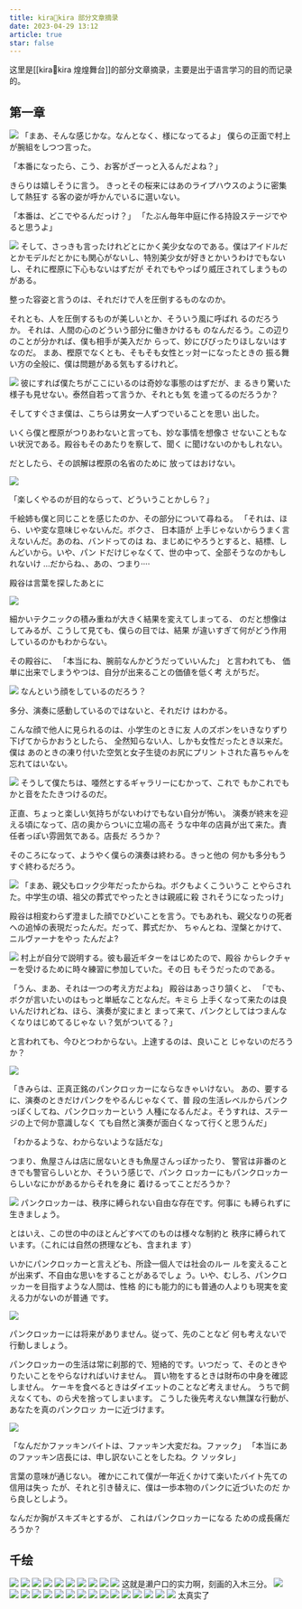 ```yaml
---
title: kira🌟kira 部分文章摘录
date: 2023-04-29 13:12
article: true
star: false
---
```


这里是[[kira🌟kira 煌煌舞台]]的部分文章摘录，主要是出于语言学习的目的而记录的。

##   第一章
![](http://oss.naglfar28.com/naglfar28/202304291312482.png)
「まあ、そんな感じかな。なんとなく、様になってるよ」 僕らの正面で村上が腕組をしつつ言った。

「本番になったら、こう、お客がざーっと入るんだよね？」

きらりは嬉しそうに言う。 きっとその桜来にはあのライプハウスのように密集して熱狂す る客の姿が呼かんでいるに選いない。

「本番は、どこでやるんだっけ？」 「たぶん毎年中庭に作る持設ステージでやると思うよ」

![](http://oss.naglfar28.com/naglfar28/202304291335909.png)
そして、さっきも言ったけれどとにかく美少女なのである。僕はアイドルだとかモデルだとかにも関心がないし、特別美少女が好きとかいうわけでもないし、それに樫原に下心もないはずだが それでもやっぱり威圧されてしまうものがある。

整った容姿と言うのは、それだけで人を圧倒するものなのか。

それとも、人を圧倒するものが美しいとか、そういう風に呼ばれ
るのだろうか。 それは、人間の心のどういう部分に働きかけるも のなんだるう。この辺りのことが分かれば、僕も相手が美入だか らって、妙にびびったりほしないはすなのだ。 まあ、樫原でなくとも、そもそも女性とッ対ーになったときの 振る舞い方の全般に、僕は問題がある気もするけれど。

![](http://oss.naglfar28.com/naglfar28/202304291341558.png)
彼にすれば僕たちがここにいるのは奇妙な事態のはずだが、ま
るきり驚いた様子も見せない。泰然自若って言うか、それとも気
を遣ってるのだろうか？

そしてすぐさま僕は、こちらは男女一人ずつでいることを思い
出した。 

いくら僕と樫原がつりあわないと言っても、妙な事情を想像さ せないこともない状況である。殿谷もそのあたりを察して、聞く に聞けないのかもしれない。

だとしたら、その誤解は樫原の名省のために 放ってはおけない。

![](http://oss.naglfar28.com/naglfar28/202304291349583.png)

「楽しくやるのが目的ならって、どういうことかしら？」

千絵姉も僕と同じことを感じたのか、その部分について尋ねる。 「それは、ほら、いや変な意味じゃないんだ。ボクさ、 日本語が
上手じゃないからうまく言えないんだ。あのね、バンドってのは ね、まじめにやろうとすると、結標、しんどいから。いや、パン
ドだけじゃなくて、世の中って、全部そうなのかもしれないけ
…だからね、、あの、つまり····

殿谷は言葉を探したあとに


![](http://oss.naglfar28.com/naglfar28/202304291400870.png)

細かいテクニックの積み重ねが大きく結果を変えてしまってる、
のだと想像はしてみるが、こうして見ても、僕らの目では、結果
が違いすぎて何がどう作用しているのかもわからない。

その殿谷に、 「本当にね、腕前なんかどうだっていいんた」
と言われても、 価単に出来でしまうやつは、自分が出来ることの価値を低く考
えがちだ。

![](http://oss.naglfar28.com/naglfar28/202304291406703.png)
なんという顔をしているのだろう？

多分、演奏に感動しているのではないと、それだけ
はわかる。

こんな顔で他人に見られるのは、小学生のときに友
人のズボンをいきなりずり下げてからかおうとしたら、
全然知らない人、しかも女性だったとき以来だ。僕は
あのときの凍り付いた空気と女子生徒のお尻にプリン
トされた喜ちゃんを忘れてはいない。

![](http://oss.naglfar28.com/naglfar28/202304291407113.png)
そうして僕たちは、唖然とするギャラリーにむかって、これで
もかこれでもかと音をたたきつけるのだ。

正直、ちょっと楽しい気持ちがないわけでもない自分が怖い。
演奏が終末を迎える頃になって、店の奥からついに立場の高そ
うな中年の店員が出て来た。責任者っぽい雰囲気である。店長だ
ろうか？

そのころになって、ようやく僕らの演奏は終わる。きっと他の
何かも多分もうすぐ終わるだろう。


![](http://oss.naglfar28.com/naglfar28/202304291409710.png)
「まあ、親父もロック少年だったからね。ボクもよくこういうこ とやらされた。中学生の頃、祖父の葬式でやったときは親戚に殺 されそうになったっけ」

殿谷は相変わらず澄ました顔でひどいことを言う。でもあれも、親父なりの死者への追悼の表現だったんだ。だって、葬式だか、 ちゃんとね、涅槃とかけて、ニルヴァーナをやっ
たんだよ?


![](http://oss.naglfar28.com/naglfar28/202304291414279.png)
村上が自分で説明する。彼も最近ギターをはじめたので、殿谷 からレクチャーを受けるために時々練習に参加していた。その日
もそうだったのである。

「うん、まあ、それは一つの考え方だよね」 殿谷はあっさり頷くと、 「でも、ボクが言いたいのはもっと単紙なことなんだ。キミら
上手くなって来たのは良いんだけれどね、ほら、演奏が変にまと
まって来て、パンクとしてはつまんなくなりはじめてるじゃな
い？気がついてる？」

と言われても、今ひとつわからない。上達するのは、良いこと
じゃないのだろうか？

![](http://oss.naglfar28.com/naglfar28/202304291416184.png)

「きみらは、正真正銘のパンクロッカーにならなきゃいけない。
あの、要するに、演奏のときだけパンクをやるんじゃなくて、普
段の生活レベルからパンクっぽくしてね、パンクロッカーという
人種になるんだよ。そうすれは、ステージの上で何か意識しなく ても自然と演奏が面白くなって行くと思うんだ」

「わかるような、わからないような話だな」

つまり、魚屋さんは店に居ないときも魚屋さんっぽかったり、
警官は非番のときでも警官らしいとか、そういう感じで、パンク
ロッカーにもパンクロッカーらしいなにかがあるからそれを身に
着けるってことだろうか？

![](http://oss.naglfar28.com/naglfar28/202304291418928.png)
パンクロッカーは、秩序に縛られない自由な存在です。何事に も縛られずに生きましょう。

とはいえ、この世の中のほとんどすべてのものは様々な制約と
秩序に縛られています。（これには自然の摂理なども、含まれま
す）

いかにパンクロッカーと言えども、所詮一個人では社会のルー
ルを変えることが出来ず、不自由な思いをすることがあるでしょ
う。いや、むしろ、パンクロッカーを目指すような人間は、性格
的にも能力的にも普通の人よりも現実を変える力がないのが普通
です。

![](http://oss.naglfar28.com/naglfar28/202304291420284.png)

パンクロッカーには将来がありません。従って、先のことなど 何も考えないで行動しましょう。

パンクロッカーの生活は常に刹那的で、短絡的です。いつだっ
て、そのときやりたいことをやらなければいけません。
買い物をするときは財布の中身を確認しません。
ケーキを食べるときはダイエットのことなど考えません。
うちで飼えなくても、のら犬を捨ってしまいます。
こうした後先考えない無謀な行動が、あなたを真のパンクロッ
カーに近づけます。

![](http://oss.naglfar28.com/naglfar28/202304291425786.png)

「なんだかファッキンバイトは、ファッキン大変だね。ファック」
「本当にあのファッキン店長には、申し訳ないことをしたね。ク
ソッタレ」

言葉の意味が通じない。 確かにこれて僕が一年近くかけて楽いたバイト先ての信用は失っ
たが、それと引き替えに、僕は一歩本物のパンクに近づいたのだ
から良しとしよう。 

なんだか胸がスキズキとするが、 これはパンクロッカーになる
ための成長痛だろうか？


## 千绘
<img src="http://oss.naglfar28.com/naglfar28/202304300109728.png"/>
<img src="http://oss.naglfar28.com/naglfar28/202304300113406.png"/>
<img src="http://oss.naglfar28.com/naglfar28/202304300115859.png"/>

<img src="http://oss.naglfar28.com/naglfar28/202304300117632.png"/>

<img src="http://oss.naglfar28.com/naglfar28/202304300119678.png"/>

<img src="http://oss.naglfar28.com/naglfar28/202304300123440.png"/>

<img src="http://oss.naglfar28.com/naglfar28/202304300128299.png"/>

<img src="http://oss.naglfar28.com/naglfar28/202304300129396.png"/>

<img src="http://oss.naglfar28.com/naglfar28/202304300131149.png"/>

<img src="http://oss.naglfar28.com/naglfar28/202304300134011.png"/>
这就是濑户口的实力啊，刻画的入木三分。

<img src="http://oss.naglfar28.com/naglfar28/202304301911947.png"/>
<img src="http://oss.naglfar28.com/naglfar28/202304301916916.png"/>

<img src="http://oss.naglfar28.com/naglfar28/202304301921489.png"/>

<img src="http://oss.naglfar28.com/naglfar28/202304301923657.png"/>

<img src="http://oss.naglfar28.com/naglfar28/202304301934640.png"/>

<img src="http://oss.naglfar28.com/naglfar28/202304301938546.png"/>

<img src="http://oss.naglfar28.com/naglfar28/202304301943871.png"/>
<img src="http://oss.naglfar28.com/naglfar28/202304301952549.png"/>
<img src="http://oss.naglfar28.com/naglfar28/202304301957032.png"/>

<img src="http://oss.naglfar28.com/naglfar28/202304302006524.png"/>
<img src="http://oss.naglfar28.com/naglfar28/202304302007509.png"/>

<img src="http://oss.naglfar28.com/naglfar28/202304302009415.png"/>

<img src="http://oss.naglfar28.com/naglfar28/202304302011321.png"/>

<img src="http://oss.naglfar28.com/naglfar28/202304302014734.png"/>

<img src="http://oss.naglfar28.com/naglfar28/202304302037260.png"/>

<img src="http://oss.naglfar28.com/naglfar28/202304302038340.png"/>
太真实了

